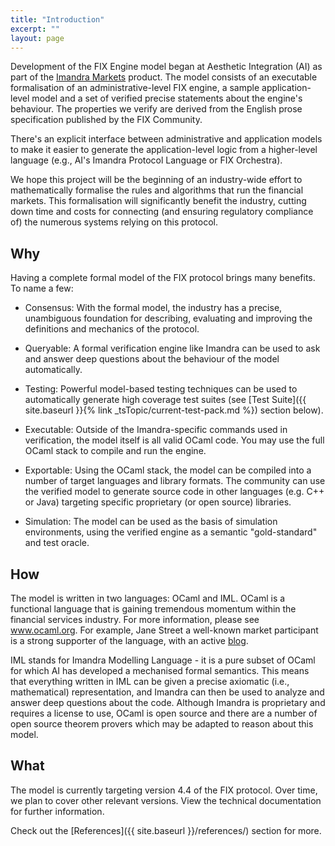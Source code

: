 ```yaml
---
title: "Introduction"
excerpt: ""
layout: page
---
```

Development of the FIX Engine model began at Aesthetic Integration (AI) as part of the [Imandra Markets](https://m.imandra.ai) product. The model consists of an executable formalisation of an administrative-level FIX engine, a sample application-level model and a set of verified precise statements about the engine's behaviour. The properties we verify are derived from the English prose specification published by the FIX Community.

There's an explicit interface between administrative and application models to make it easier to generate the application-level logic from a higher-level language (e.g., AI's Imandra Protocol Language or FIX Orchestra).

We hope this project will be the beginning of an industry-wide effort to mathematically formalise the rules and algorithms that run the financial markets. This formalisation will significantly benefit the industry, cutting down time and costs for connecting (and ensuring regulatory compliance of) the numerous systems relying on this protocol.

## Why

Having a complete formal model of the FIX protocol brings many benefits. To name a few:

- Consensus: With the formal model, the industry has a precise, unambiguous foundation for describing, evaluating and  improving the definitions and mechanics of the protocol.

- Queryable: A formal verification engine like Imandra can be used to ask and answer deep questions about the behaviour of the model automatically.

- Testing: Powerful model-based testing techniques can be used to automatically generate high coverage test suites (see [Test Suite]({{ site.baseurl }}{% link _tsTopic/current-test-pack.md %}) section below).

- Executable: Outside of the Imandra-specific commands used in verification, the model itself is all valid OCaml code. You may use the full OCaml stack to compile and run the engine.

- Exportable: Using the OCaml stack, the model can be compiled into a number of target languages and library formats. The community can use the verified model to generate source code in other languages (e.g. C++ or Java) targeting specific proprietary (or open source) libraries.

- Simulation: The model can be used as the basis of simulation environments, using the verified engine as a semantic "gold-standard" and test oracle.

## How

The model is written in two languages: OCaml and IML. OCaml is a functional language that is gaining tremendous momentum within the financial services industry. For more information, please see www.ocaml.org. For example, Jane Street a well-known market participant is a strong supporter of the language, with an active [blog](https://blogs.janestreet.com/category/ocaml/).

IML stands for Imandra Modelling Language - it is a pure subset of OCaml for which AI has developed a mechanised formal semantics. This means that everything written in IML can be given a precise axiomatic (i.e., mathematical) representation, and Imandra can then be used to analyze and answer deep questions about the code. Although Imandra is proprietary and requires a license to use, OCaml is open source and there are a number of open source theorem provers which may be adapted to reason about this model. 

## What

The model is currently targeting version 4.4 of the FIX protocol. Over time, we plan to cover other relevant versions. View the technical documentation for further information.

Check out the [References]({{ site.baseurl }}/references/) section for more.
